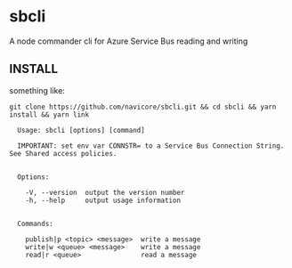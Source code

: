 # sbcli

A node commander cli for Azure Service Bus reading and writing

## INSTALL

something like:

```console
git clone https://github.com/navicore/sbcli.git && cd sbcli && yarn install && yarn link
```

```console
  Usage: sbcli [options] [command]

  IMPORTANT: set env var CONNSTR= to a Service Bus Connection String. See Shared access policies.


  Options:

    -V, --version  output the version number
    -h, --help     output usage information


  Commands:

    publish|p <topic> <message>  write a message
    write|w <queue> <message>    write a message
    read|r <queue>               read a message
```
